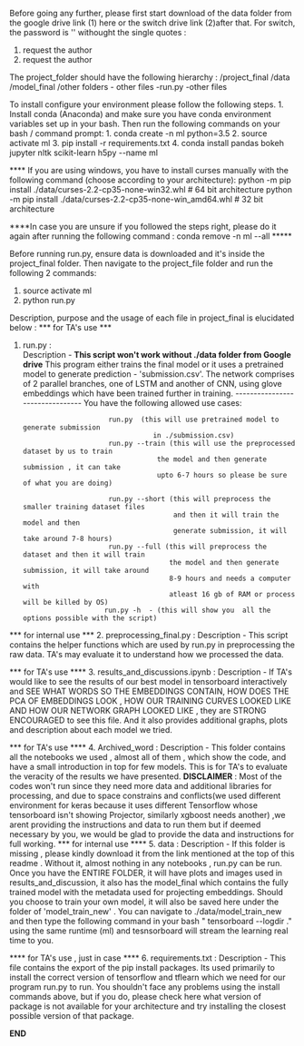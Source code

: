 
Before going any further, please first start download of the data folder from the google drive link (1) here or the switch drive link (2)after that. 
For switch, the password is '' withought the single quotes : 
1. request the author
2. request the author


The project_folder  should have the following hierarchy : 
/project_final
	/data
		/model_final
		/other folders
		- other files
	-run.py
	-other files 



To install configure your environment please follow the following steps. 
	1. Install conda (Anaconda) and make sure you have conda environment variables set up in your bash. 
	Then run the following commands on your bash / command prompt: 
	1. conda create -n ml python=3.5
	2. source activate ml
	3. pip install -r requirements.txt
	4. conda install pandas bokeh jupyter nltk scikit-learn h5py --name ml
	
**** If you are using windows, you have to install curses manually with the following command (choose according to your architecture):
	python -m pip install ./data/curses-2.2-cp35-none-win32.whl             # 64 bit architecture
	python -m pip install ./data/curses-2.2-cp35-none-win_amd64.whl 		# 32 bit architecture

****In case you are unsure if you followed the steps right, please do it again after running the following command : conda remove -n ml --all ***** 



Before running run.py, ensure data is downloaded and it's inside the project_final folder. 
Then navigate to the project_file folder and run the following 2 commands: 
 1. source activate ml
 2. python run.py 


 Description, purpose and the usage of each file in project_final is elucidated below : 
 *** for TA's use ***
 1. run.py :  
 			Description - 	**This script won't work without ./data folder from Google drive**
					         This program either trains the final model or 
					         it uses a pretrained model to generate prediction - 'submission.csv'.
					         The network comprises of 2 parallel branches, 
					         one of LSTM and another of CNN, 
					         using glove embeddings which have been trained further in training.
					         --------------------------------
					         You have the following allowed use cases:

					         run.py  (this will use pretrained model to generate submission
					                    in ./submission.csv) 
					         run.py --train (this will use the preprocessed dataset by us to train 
					                     the model and then generate submission , it can take 
					                     upto 6-7 hours so please be sure of what you are doing)
					         
					         run.py --short (this will preprocess the smaller training dataset files
					                         and then it will train the model and then 
					                         generate submission, it will take around 7-8 hours)
					         run.py --full (this will preprocess the dataset and then it will train 
					                        the model and then generate submission, it will take around
					                        8-9 hours and needs a computer with 
					                        atleast 16 gb of RAM or process will be killed by OS) 
					        run.py -h  - (this will show you  all the options possible with the script)


*** for internal use ***
2. preprocessing_final.py :
							Description - 	This script contains the helper functions which are used by run.py in
											preprocessing the raw data. TA's may evaluate it to understand how we processed the data. 

 *** for TA's use ****
3. results_and_discussions.ipynb : 
							Description - If TA's would like to see the results of our best model in tensorboard interactively and 
										  SEE WHAT WORDS SO THE EMBEDDINGS CONTAIN,  HOW DOES THE PCA OF EMBEDDINGS LOOK , HOW OUR 
										  TRAINING CURVES LOOKED LIKE AND HOW OUR NETWORK GRAPH LOOKED LIKE  , they are STRONG ENCOURAGED
										  to see this file. And it also provides additional graphs, plots and description about each model we
										  tried. 

*** for TA's use ****
4. Archived_word : 
					Description -  This folder contains all the notebooks we used , almost all of them , which show the code, 
									and have a small introduction in top for few models. This is for TA's to evaluate the veracity of 
									the results we have presented. **DISCLAIMER** : Most of the codes won't run since they need more data
								 	and additional libraries for processing, and due to space constrains and conflicts(we used different environment for 
								 	keras because it uses different Tensorflow whose tensorboard isn't showing Projector, similarly xgboost needs another) 
								 	,we arent providing the instructions  and data to run  them 
									but if deemed necessary by you, we would be glad to provide the data and instructions for full working. 
*** for internal use ****
5. data : 
			Description - If this folder is missing , please kindly download it from the link mentioned at the top of this readme . Without it, almost nothing
						  in any notebooks , run.py can be run. Once you have the ENTIRE FOLDER, it will have plots and images used in results_and_discussion,
						  it also has the model_final which contains the fully trained model with the metadata used for projecting embeddings. Should you choose 
						  to train your own model, it will also be saved here under the folder of 'model_train_new' . You can navigate to ./data/model_train_new 
						  and then type the following command in your bash " tensorboard --logdir ." using the same runtime (ml) and tesnsorboard will stream the 
						  learning real time to you. 

**** for TA's use , just in case ****
6. requirements.txt :
			Description - This file contains the export of the pip install packages. Its used primarily to install the correct version of tensorflow and tflearn which 
						  we need for our program run.py to run. You shouldn't face any problems using the install commands above, but if you do, please check here 
						  what version of package is not available for your architecture and try installing the closest possible version of that package.

****END****

